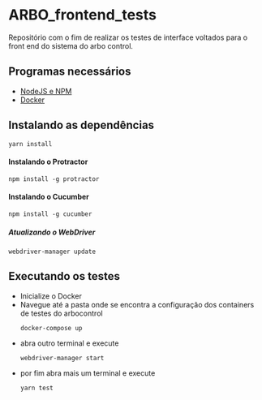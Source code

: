 # ARBO_frontend_tests
Repositório com o fim de realizar os testes de interface voltados para o front end do sistema do arbo control.

## Programas necessários

- [NodeJS e NPM](https://nodejs.org/en/)
- [Docker](https://www.docker.com/)

## Instalando as dependências

```yarn install```

#### Instalando o Protractor
```
npm install -g protractor
```

#### Instalando o Cucumber
```
npm install -g cucumber
```

##### Atualizando o WebDriver
```
webdriver-manager update
```

## Executando os testes
- Inicialize o Docker
- Navegue até a pasta onde se encontra  a configuração dos containers de testes do arbocontrol
    ```
    docker-compose up
    ```
- abra outro terminal e execute
    ```
    webdriver-manager start
    ```
- por fim abra mais um terminal e execute
    ```
    yarn test
    ```